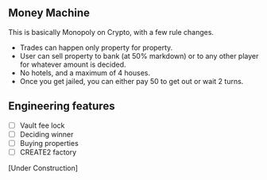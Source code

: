 ## Money Machine

This is basically Monopoly on Crypto, with a few rule changes.

- Trades can happen only property for property.
- User can sell property to bank (at 50% markdown) or to any other player for whatever amount is decided.
- No hotels, and a maximum of 4 houses.
- Once you get jailed, you can either pay 50 to get out or wait 2 turns.

## Engineering features
- [ ] Vault fee lock
- [ ] Deciding winner
- [ ] Buying properties
- [ ] CREATE2 factory

[Under Construction]
